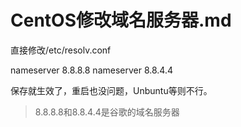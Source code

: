 # CentOS修改域名服务器.md

直接修改/etc/resolv.conf

nameserver 8.8.8.8
nameserver 8.8.4.4

保存就生效了，重启也没问题，Unbuntu等则不行。

> 8.8.8.8和8.8.4.4是谷歌的域名服务器
